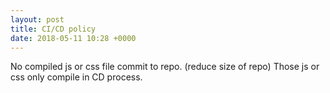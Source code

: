 ```yaml
---
layout: post
title: CI/CD policy
date: 2018-05-11 10:28 +0000
---
```




No compiled js or css file commit to repo. (reduce size of repo)
Those js or css only compile in CD process.

